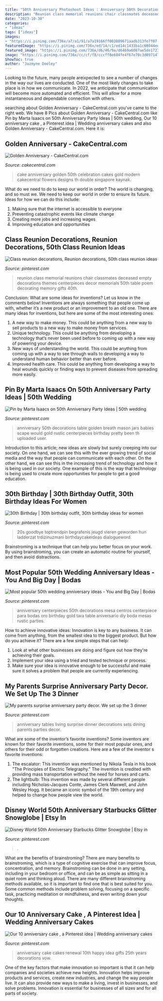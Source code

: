 ```yaml
---
title: "50th Anniversary Photoshoot Ideas : Anniversary 50th Decorations Table Golden Breath Mason Jars Babies Scape Would Gold Rustic Centerpieces Birthday Pretty Been Th Uploaded User"
description: "Reunion class memorial reunions chair classmates deceased empty decorations themes centerpieces decor memorials 50th table poem decorating memory gifts 40th"
date: "2023-10-30"
categories:
- "ideas"
tags: ["ideas"]
images:
- "https://i.pinimg.com/736x/a7/a1/91/a7a19166ff003809671aadb313fe7f07--anniversary-parties-anniversary-ideas.jpg"
featuredImage: "https://i.pinimg.com/736x/ed/14/c1/ed14c1433ba1c68044ee758765afe274.jpg"
featured_image: "https://i.pinimg.com/736x/d6/46/9a/d6469a6087ae5de17237fb2b529cbc85---anniversary.jpg"
image: "https://i.pinimg.com/736x/cc/cf/f8/cccff8e684fe4f67e70c3d8971475a52.jpg"
ShowToc: true
author: "Jazmyne Dooley"
---
```



Looking to the future, many people areixpected to see a number of changes in the way our lives are conducted. One of the most likely changes to take place is in how we communicate. In 2022, we anticipate that communication will become more automated and efficient. This will allow for a more instantaneous and dependable connection with others.

	

		
searching about Golden Anniversary - CakeCentral.com you've came to the right web. We have 8 Pics about Golden Anniversary - CakeCentral.com like Pin by Marta Isaacs on 50th Anniversary Party Ideas | 50th wedding, Our 10 anniversary cake , a Pinterest idea | Wedding anniversary cakes and also Golden Anniversary - CakeCentral.com. Here it is:
		
    
## Golden Anniversary - CakeCentral.com

<img loading=lazy src="https://cdn001.cakecentral.com/gallery/2015/03/900_724335E0dR_golden-anniversary.jpg" onerror="this.onerror=null;this.src='https://tse3.mm.bing.net/th?id=OIP.Wah2yFU0aXjOTfTICIzwqQHaJ4&amp;pid=15.1';" alt="Golden Anniversary - CakeCentral.com">

_Source: cakecentral.com_

>cake anniversary golden 50th celebration cakes gold modern cakecentral flowers designs th double singapore kaynak. 

	

What do we need to do to keep our world in order?
The world is changing, and so must we. We need to keep our world in order to ensure its future. Ideas for how we can do this include: 
1. Making sure that the internet is accessible to everyone 
2. Preventing catastrophic events like climate change 
3. Creating more jobs and increasing wages 
4. Improving education and opportunities 

    
## Class Reunion Decorations, Reunion Decorations, 50th Class Reunion Ideas

<img loading=lazy src="https://i.pinimg.com/736x/34/99/9a/34999ab92a7d5ad906e0af322e954a8d---year-class-reunion-ideas-ideas-for-class-reunions.jpg" onerror="this.onerror=null;this.src='https://tse2.mm.bing.net/th?id=OIP.d3LVlPJx-HrAAGTmmlA5vAHaJ3&amp;pid=15.1';" alt="Class reunion decorations, Reunion decorations, 50th class reunion ideas">

_Source: pinterest.com_

>reunion class memorial reunions chair classmates deceased empty decorations themes centerpieces decor memorials 50th table poem decorating memory gifts 40th. 

	

Conclusion: What are some ideas for inventions? Let us know in the comments below!
Inventions are always something that people come up with, whether it’s a new product or an improvement to an old one. There are many ideas for inventions, but here are some of the most interesting ones:
1. A new way to make money. This could be anything from a new way to sell products to a new way to make money from services.
2. Unique technology. This could be anything from developing a technology that’s never been used before to coming up with a new way of powering your device.
3. New ways of understanding the world. This could be anything from coming up with a way to see through walls to developing a way to understand human behavior better than ever before. 
4. Improved health care. This could be anything from developing a way to heal wounds quickly or finding ways to prevent diseases from spreading more easily.

    
## Pin By Marta Isaacs On 50th Anniversary Party Ideas | 50th Wedding

<img loading=lazy src="https://i.pinimg.com/736x/78/9d/19/789d19fe55d97f8baa85e3003884096d.jpg" onerror="this.onerror=null;this.src='https://tse2.mm.bing.net/th?id=OIP.dBEi9eipHscy6Tsh7fftmwHaJ3&amp;pid=15.1';" alt="Pin by Marta Isaacs on 50th Anniversary Party Ideas | 50th wedding">

_Source: pinterest.com_

>anniversary 50th decorations table golden breath mason jars babies scape would gold rustic centerpieces birthday pretty been th uploaded user. 

	

Introduction to this article; new ideas are slowly but surely creeping into our society. On one hand, we can see this with the ever growing trend of social media and the way that people can communicate with each other. On the other hand, we can see this in the increasing trend of technology and how it is being used in our society. One example of this is the way that technology is being used to create more opportunities for people to get a good education.

    
## 30th Birthday | 30th Birthday Outfit, 30th Birthday Ideas For Women

<img loading=lazy src="https://i.pinimg.com/736x/b6/93/99/b6939921abfe9d77e9c3b4772d88c8d1.jpg" onerror="this.onerror=null;this.src='https://tse2.mm.bing.net/th?id=OIP.R15IILNFMdPDh28HvwZDOAHaLt&amp;pid=15.1';" alt="30th Birthday | 30th birthday outfit, 30th birthday ideas for women">

_Source: pinterest.com_

>20s goodbye toptrendpin begrafenis jeugd vieren geworden hun ladderzat trdizinuzmani birthdaycakeideas dialogueword. 

	

Brainstroming is a technique that can help you better focus on your work. By using brainstroming, you can create an automatic routine for yourself, and then avoid distractions.

    
## Most Popular 50th Wedding Anniversary Ideas - You And Big Day | Bodas

<img loading=lazy src="https://i.pinimg.com/736x/cc/cf/f8/cccff8e684fe4f67e70c3d8971475a52.jpg" onerror="this.onerror=null;this.src='https://tse1.mm.bing.net/th?id=OIP.euaRyx3M_LnUU3n8YAUFlQHaJ4&amp;pid=15.1';" alt="Most popular 50th wedding anniversary ideas - You and Big Day | Bodas">

_Source: pinterest.com_

>anniversary centerpieces 50th decorations mesa centros centerpiece para bodas oro birthday gold tara table aniversario diy boda mesas rustic parties. 

	

How to achieve innovative ideas:
Innovation is key to any business. It can come from anything, from the smallest idea to the biggest product. But how do you achieve it? There are a few simple steps that can help:
1. Look at what other businesses are doing and figure out how they're achieving their goals.
2. Implement your idea using a tried and tested technique or process.
3. Make sure your idea is innovative enough to be successful and make sure it solves a problem that people are currently experiencing.

    
## My Parents Surprise Anniversary Party Decor. We Set Up The 3 Dinner

<img loading=lazy src="https://i.pinimg.com/736x/a7/a1/91/a7a19166ff003809671aadb313fe7f07--anniversary-parties-anniversary-ideas.jpg" onerror="this.onerror=null;this.src='https://tse2.mm.bing.net/th?id=OIP.LA0d_umQkUGeZm_3lLF-owHaJ6&amp;pid=15.1';" alt="My parents surprise anniversary party decor. We set up the 3 dinner">

_Source: pinterest.com_

>anniversary tables living surprise dinner decorations sets dining parents parties decor. 

	

What are some of the inventor’s favorite inventions?
Some inventors are known for their favorite inventions, some for their most popular ones, and others for their odd or forgotten creations. Here are a few of the inventor s favorite inventions:
1. The escalator: This invention was mentioned by Nikola Tesla in his book "The Principles of Electric Telegraphy." The invention is credited with providing mass transportation without the need for horses and carts.
2. The lightbulb: This invention was made by several different people including Nicholas-Jacques Conte, James Clerk Maxwell, and John Wesley Hogg. It became an iconic symbol of the 19th century and helped to change how people view the world.

    
## Disney World 50th Anniversary Starbucks Glitter Snowglobe | Etsy In

<img loading=lazy src="https://i.pinimg.com/736x/ed/14/c1/ed14c1433ba1c68044ee758765afe274.jpg" onerror="this.onerror=null;this.src='https://tse1.mm.bing.net/th?id=OIP.wgnh60udwLa4DswZCciCgAHaLl&amp;pid=15.1';" alt="Disney World 50th Anniversary Starbucks Glitter Snowglobe | Etsy in">

_Source: pinterest.com_

>. 

	

What are the benefits of brainstroming?
There are many benefits to brainstroming, which is a type of cognitive exercise that can improve focus, concentration, and memory. Brainstroming can be done in any setting, including in your bedroom or office, and can be as simple as sitting in a quiet room and thinking aloud. There are many different brainstroming methods available, so it is important to find one that is best suited for you. Some common methods include problem solving, focusing on a specific task, practicing meditation or mindfulness, and even writing down your thoughts.

    
## Our 10 Anniversary Cake , A Pinterest Idea | Wedding Anniversary Cakes

<img loading=lazy src="https://i.pinimg.com/736x/d6/46/9a/d6469a6087ae5de17237fb2b529cbc85---anniversary.jpg" onerror="this.onerror=null;this.src='https://tse3.mm.bing.net/th?id=OIP.Xu1xq7QA_Vi6tsNG7GMczgHaNJ&amp;pid=15.1';" alt="Our 10 anniversary cake , a Pinterest idea | Wedding anniversary cakes">

_Source: pinterest.com_

>anniversary cake cakes renewal 10th happy idea gifts 25th years decorations vow. 

	

One of the key factors that make innovation so important is that it can help companies and societies achieve new heights. Innovation helps improve products and services, create new industries, and change the way people live. It can also provide new ways to make a living, invest in businesses, and solve problems. Innovation is essential for businesses of all sizes and for all parts of society.

